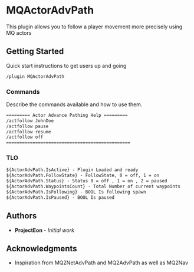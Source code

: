 # MQActorAdvPath

This plugin allows you to follow a player movement more precisely using MQ actors

## Getting Started

Quick start instructions to get users up and going

```txt
/plugin MQActorAdvPath
```

### Commands

Describe the commands available and how to use them.

```txt
========= Actor Advance Pathing Help =========
/actfollow JohnDoe
/actfollow pause
/actfollow resume
/actfollow off
===============================================
```


### TLO

```txt
${ActorAdvPath.IsActive} - Plugin Loaded and ready
${ActorAdvPath.FollowState} - FollowState, 0 = off, 1 = on
${ActorAdvPath.Status} - Status 0 = off , 1 = on , 2 = paused
${ActorAdvPath.WaypointsCount} - Total Number of current waypoints
${ActorAdvPath.IsFollowing} - BOOL Is following spawn
${ActorAdvPath.IsPaused} - BOOL Is paused
```


## Authors

* **ProjectEon** - *Initial work*

## Acknowledgments

* Inspiration from MQ2NetAdvPath and MQ2AdvPath as well as MQ2Nav
